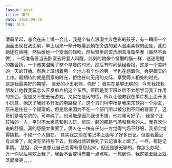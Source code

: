 ```yaml
---
layout: post
title: 情书
date: 2016-09-20
tag: 情书
---
```


清晨早起，总会在床上懒一会儿，我是个有点浪漫主义色彩的孩子，有一瞬间一个画面出现在我面前，早上起来一睁开眼看到躺在旁边的爱人温柔柔软的面庞，此刻她还在熟睡，然后给她一个宠溺的轻吻，然后轻步的去洗刷去准备早餐（虽然不会做），一切准备妥当去卧室去将爱人叫醒，此刻的她像个慵懒的猫一样，迷迷瞪瞪的撒会娇，一个微笑温暖了整个早晨的时光，然后有时间读经看报，这是一个美好的一天的开始。然后上班想着另一个地方有个你的另一半也在想着你，会更踏实的工作。最期待的就是回家的时光，拒绝任何无用的交际，享受两人相处的时光。
这是我最美好的期望。
亲爱的小王老师，你好：
        我实在是够无聊的，今天我找我朋友让他教我玩怎么开发单片机这个东西。原因是我下班以后不太想学习我工作用的东西，但是又不想去玩游戏，又实在是闲的慌，所以让他教我在单片机上面开发小玩意，他送了我好多开发的电路板子。这个哥们叫李杨是我来东软第一个朋友，原来是住在一个寝室的，但是后来因为不在一个部门所以被分到不同的寝室了。这哥们是哈尔滨的，可单纯了。也可能是因为我也不错，他对我可好了。
我是个比较独的一人，平时不太愿意和别人玩，能玩一起的都是气场和我合的人。我喜欢你说的舒服。真的舒服太重要了，俩人在一块有任何一方觉得气场不舒服，我都会觉得尴尬，不如一个人自在。
        其实我之前在笔记本上面写了好多日记，但是我最近有点懒了，就没有坚持写下去。我的战场转换到了云记事本上面了。一样，都是记事情。
慧姐，我一直想让自己变得有意思起来，但还是够无聊的。你怎么办呢，万一你以后喜欢上我了，我会不会变得有趣一点点呢。一想到你，我这张丑脸上就泛起微笑，，，，
